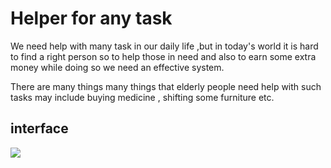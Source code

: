 # Helper for any task

We need help with many task in our daily life ,but in today's world it is hard to find a right person so to help those in need and also to earn some extra money while doing so we need an  effective system.

There are many things many things that elderly people need help with such tasks may include buying medicine , shifting some furniture etc.

## interface 

<img src="images/captured" >

